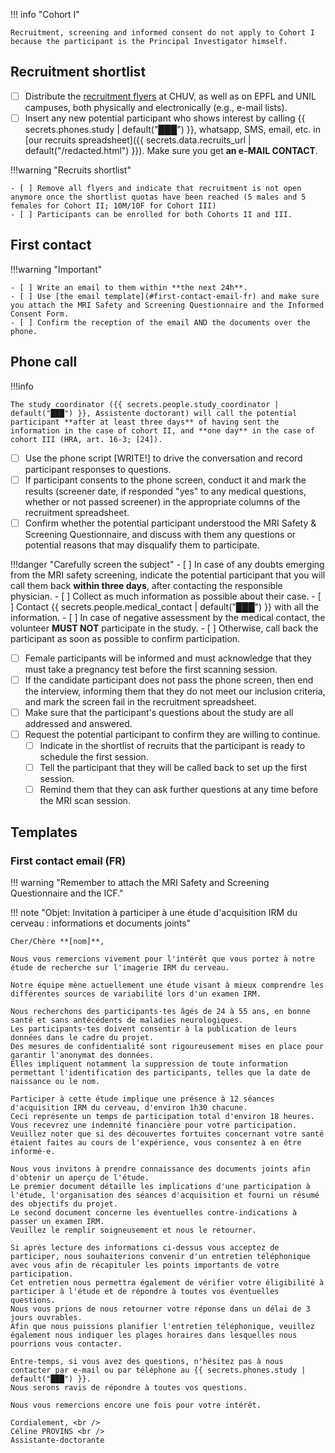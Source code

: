 
!!! info "Cohort I"

	Recruitment, screening and informed consent do not apply to Cohort I because the participant is the Principal Investigator himself.

## Recruitment shortlist

- [ ] Distribute the [recruitment flyers](../assets/files/flyer_FR.pdf) at CHUV, as well as on EPFL and UNIL campuses, both physically and electronically (e.g., e-mail lists).
- [ ] Insert any new potential participant who shows interest by calling {{ secrets.phones.study | default("███") }}, whatsapp, SMS, email, etc. in [our recruits spreadsheet]({{ secrets.data.recruits_url | default("/redacted.html") }}). Make sure you get **an e-MAIL CONTACT**.

!!!warning "Recruits shortlist"

	- [ ] Remove all flyers and indicate that recruitment is not open anymore once the shortlist quotas have been reached (5 males and 5 females for Cohort II; 10M/10F for Cohort III)
	- [ ] Participants can be enrolled for both Cohorts II and III.

## First contact

!!!warning "Important"
	
	- [ ] Write an email to them within **the next 24h**.
	- [ ] Use [the email template](#first-contact-email-fr) and make sure you attach the MRI Safety and Screening Questionnaire and the Informed Consent Form.
	- [ ] Confirm the reception of the email AND the documents over the phone.

## Phone call

!!!info

	The study coordinator ({{ secrets.people.study_coordinator | default("███") }}, Assistente doctorant) will call the potential participant **after at least three days** of having sent the information in the case of cohort II, and **one day** in the case of cohort III (HRA, art. 16-3; [24]).

- [ ] Use the phone script [WRITE!] to drive the conversation and record participant responses to questions.
- [ ] If participant consents to the phone screen, conduct it and mark the results (screener date, if responded "yes" to any medical questions, whether or not passed screener) in the appropriate columns of the recruitment spreadsheet.
- [ ] Confirm whether the potential participant understood the MRI Safety & Screening Questionnaire, and discuss with them any questions or potential reasons that may disqualify them to participate.

!!!danger "Carefully screen the subject"
    - [ ] In case of any doubts emerging from the MRI safety screening, indicate the potential participant that you will call them back **within three days**, after contacting the responsible physician.
    - [ ] Collect as much information as possible about their case.
    - [ ] Contact {{ secrets.people.medical_contact | default("███") }} with all the information.
    - [ ] In case of negative assessment by the medical contact, the volunteer **MUST NOT** participate in the study.
    - [ ] Otherwise, call back the participant as soon as possible to confirm participation.

- [ ] Female participants will be informed and must acknowledge that they must take a pregnancy test before the first scanning session.
- [ ] If the candidate participant does not pass the phone screen, then end the interview, informing them that they do not meet our inclusion criteria, and mark the screen fail in the recruitment spreadsheet.
- [ ] Make sure that the participant's questions about the study are all addressed and answered.
- [ ] Request the potential participant to confirm they are willing to continue.
	- [ ] Indicate in the shortlist of recruits that the participant is ready to schedule the first session.
	- [ ] Tell the participant that they will be called back to set up the first session.
	- [ ] Remind them that they can ask further questions at any time before the MRI scan session.

## Templates

### First contact email (FR)

!!! warning "Remember to attach the MRI Safety and Screening Questionnaire and the ICF."

!!! note "Objet: Invitation à participer à une étude d'acquisition IRM du cerveau : informations et documents joints"

	Cher/Chère **[nom]**,

	Nous vous remercions vivement pour l'intérêt que vous portez à notre étude de recherche sur l'imagerie IRM du cerveau.

	Notre équipe mène actuellement une étude visant à mieux comprendre les différentes sources de variabilité lors d'un examen IRM.
	
	Nous recherchons des participants·tes âgés de 24 à 55 ans, en bonne santé et sans antécédents de maladies neurologiques.
	Les participants·tes doivent consentir à la publication de leurs données dans le cadre du projet.
	Des mesures de confidentialité sont rigoureusement mises en place pour garantir l'anonymat des données.
	Elles impliquent notamment la suppression de toute information permettant l'identification des participants, telles que la date de naissance ou le nom.
	
	Participer à cette étude implique une présence à 12 séances d'acquisition IRM du cerveau, d'environ 1h30 chacune.
	Ceci représente un temps de participation total d'environ 18 heures.
	Vous recevrez une indemnité financière pour votre participation.
	Veuillez noter que si des découvertes fortuites concernant votre santé étaient faites au cours de l'expérience, vous consentez à en être informé·e.

	Nous vous invitons à prendre connaissance des documents joints afin d'obtenir un aperçu de l'étude.
	Le premier document détaille les implications d'une participation à l'étude, l'organisation des séances d'acquisition et fourni un résumé des objectifs du projet.
	Le second document concerne les éventuelles contre-indications à passer un examen IRM.
	Veuillez le remplir soigneusement et nous le retourner.
	
	Si après lecture des informations ci-dessus vous acceptez de participer, nous souhaiterions convenir d'un entretien téléphonique avec vous afin de récapituler les points importants de votre participation. 
	Cet entretien nous permettra également de vérifier votre éligibilité à participer à l'étude et de répondre à toutes vos éventuelles questions. 
	Nous vous prions de nous retourner votre réponse dans un délai de 3 jours ouvrables.
	Afin que nous puissions planifier l'entretien téléphonique, veuillez également nous indiquer les plages horaires dans lesquelles nous pourrions vous contacter.

	Entre-temps, si vous avez des questions, n'hésitez pas à nous contacter par e-mail ou par téléphone au {{ secrets.phones.study | default("███") }}.
	Nous serons ravis de répondre à toutes vos questions.

	Nous vous remercions encore une fois pour votre intérêt.

	Cordialement, <br />
	Céline PROVINS <br />
	Assistante-doctorante



